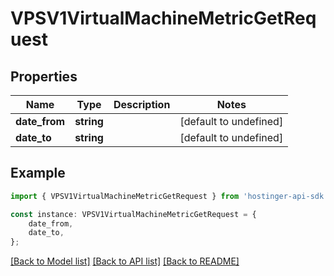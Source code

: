 # VPSV1VirtualMachineMetricGetRequest


## Properties

Name | Type | Description | Notes
------------ | ------------- | ------------- | -------------
**date_from** | **string** |  | [default to undefined]
**date_to** | **string** |  | [default to undefined]

## Example

```typescript
import { VPSV1VirtualMachineMetricGetRequest } from 'hostinger-api-sdk';

const instance: VPSV1VirtualMachineMetricGetRequest = {
    date_from,
    date_to,
};
```

[[Back to Model list]](../README.md#documentation-for-models) [[Back to API list]](../README.md#documentation-for-api-endpoints) [[Back to README]](../README.md)
